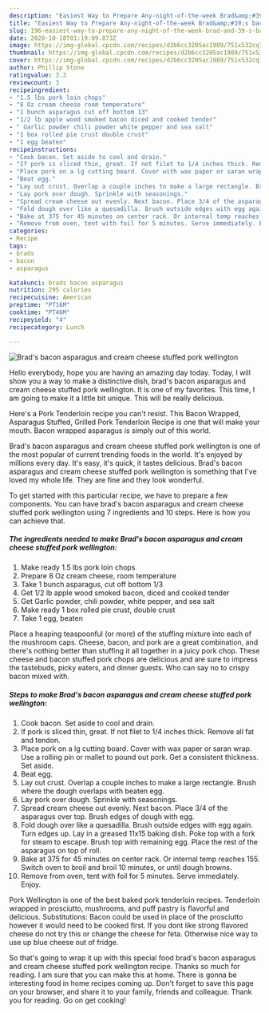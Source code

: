 ```yaml
---
description: "Easiest Way to Prepare Any-night-of-the-week Brad&amp;#39;s bacon asparagus and cream cheese stuffed pork wellington"
title: "Easiest Way to Prepare Any-night-of-the-week Brad&amp;#39;s bacon asparagus and cream cheese stuffed pork wellington"
slug: 196-easiest-way-to-prepare-any-night-of-the-week-brad-and-39-s-bacon-asparagus-and-cream-cheese-stuffed-pork-wellington
date: 2020-10-18T01:19:09.873Z
image: https://img-global.cpcdn.com/recipes/d2b6cc3205ac1989/751x532cq70/brads-bacon-asparagus-and-cream-cheese-stuffed-pork-wellington-recipe-main-photo.jpg
thumbnail: https://img-global.cpcdn.com/recipes/d2b6cc3205ac1989/751x532cq70/brads-bacon-asparagus-and-cream-cheese-stuffed-pork-wellington-recipe-main-photo.jpg
cover: https://img-global.cpcdn.com/recipes/d2b6cc3205ac1989/751x532cq70/brads-bacon-asparagus-and-cream-cheese-stuffed-pork-wellington-recipe-main-photo.jpg
author: Phillip Stone
ratingvalue: 3.3
reviewcount: 3
recipeingredient:
- "1.5 lbs pork loin chops"
- "8 Oz cream cheese room temperature"
- "1 bunch asparagus cut off bottom 13"
- "1/2 lb apple wood smoked bacon diced and cooked tender"
- " Garlic powder chili powder white pepper and sea salt"
- "1 box rolled pie crust double crust"
- "1 egg beaten"
recipeinstructions:
- "Cook bacon. Set aside to cool and drain."
- "If pork is sliced thin, great. If not filet to 1/4 inches thick. Remove all fat and tendon."
- "Place pork on a lg cutting board. Cover with wax paper or saran wrap. Use a rolling pin or mallet to pound out pork. Get a consistent thickness. Set aside."
- "Beat egg."
- "Lay out crust. Overlap a couple inches to make a large rectangle. Brush where the dough overlaps with beaten egg."
- "Lay pork over dough. Sprinkle with seasonings."
- "Spread cream cheese out evenly. Next bacon. Place 3/4 of the asparagus over top. Brush edges of dough with egg."
- "Fold dough over like a quesadilla. Brush outside edges with egg again. Turn edges up. Lay in a greased 11x15 baking dish. Poke top with a fork for steam to escape. Brush top with remaining egg. Place the rest of the asparagus on top of roll."
- "Bake at 375 for 45 minutes on center rack. Or internal temp reaches 155. Switch oven to broil and broil 10 minutes, or until dough browns."
- "Remove from oven, tent with foil for 5 minutes. Serve immediately. Enjoy."
categories:
- Recipe
tags:
- brads
- bacon
- asparagus

katakunci: brads bacon asparagus 
nutrition: 295 calories
recipecuisine: American
preptime: "PT16M"
cooktime: "PT46M"
recipeyield: "4"
recipecategory: Lunch

---
```



![Brad&#39;s bacon asparagus and cream cheese stuffed pork wellington](https://img-global.cpcdn.com/recipes/d2b6cc3205ac1989/751x532cq70/brads-bacon-asparagus-and-cream-cheese-stuffed-pork-wellington-recipe-main-photo.jpg)

Hello everybody, hope you are having an amazing day today. Today, I will show you a way to make a distinctive dish, brad&#39;s bacon asparagus and cream cheese stuffed pork wellington. It is one of my favorites. This time, I am going to make it a little bit unique. This will be really delicious.

Here&#39;s a Pork Tenderloin recipe you can&#39;t resist. This Bacon Wrapped, Asparagus Stuffed, Grilled Pork Tenderloin Recipe is one that will make your mouth. Bacon wrapped asparagus is simply out of this world.

Brad&#39;s bacon asparagus and cream cheese stuffed pork wellington is one of the most popular of current trending foods in the world. It's enjoyed by millions every day. It's easy, it's quick, it tastes delicious. Brad&#39;s bacon asparagus and cream cheese stuffed pork wellington is something that I've loved my whole life. They are fine and they look wonderful.


To get started with this particular recipe, we have to prepare a few components. You can have brad&#39;s bacon asparagus and cream cheese stuffed pork wellington using 7 ingredients and 10 steps. Here is how you can achieve that.

<!--inarticleads1-->

##### The ingredients needed to make Brad&#39;s bacon asparagus and cream cheese stuffed pork wellington:

1. Make ready 1.5 lbs pork loin chops
1. Prepare 8 Oz cream cheese, room temperature
1. Take 1 bunch asparagus, cut off bottom 1/3
1. Get 1/2 lb apple wood smoked bacon, diced and cooked tender
1. Get  Garlic powder, chili powder, white pepper, and sea salt
1. Make ready 1 box rolled pie crust, double crust
1. Take 1 egg, beaten


Place a heaping teaspoonful (or more) of the stuffing mixture into each of the mushroom caps. Cheese, bacon, and pork are a great combination, and there&#39;s nothing better than stuffing it all together in a juicy pork chop. These cheese and bacon stuffed pork chops are delicious and are sure to impress the tastebuds, picky eaters, and dinner guests. Who can say no to crispy bacon mixed with. 

<!--inarticleads2-->

##### Steps to make Brad&#39;s bacon asparagus and cream cheese stuffed pork wellington:

1. Cook bacon. Set aside to cool and drain.
1. If pork is sliced thin, great. If not filet to 1/4 inches thick. Remove all fat and tendon.
1. Place pork on a lg cutting board. Cover with wax paper or saran wrap. Use a rolling pin or mallet to pound out pork. Get a consistent thickness. Set aside.
1. Beat egg.
1. Lay out crust. Overlap a couple inches to make a large rectangle. Brush where the dough overlaps with beaten egg.
1. Lay pork over dough. Sprinkle with seasonings.
1. Spread cream cheese out evenly. Next bacon. Place 3/4 of the asparagus over top. Brush edges of dough with egg.
1. Fold dough over like a quesadilla. Brush outside edges with egg again. Turn edges up. Lay in a greased 11x15 baking dish. Poke top with a fork for steam to escape. Brush top with remaining egg. Place the rest of the asparagus on top of roll.
1. Bake at 375 for 45 minutes on center rack. Or internal temp reaches 155. Switch oven to broil and broil 10 minutes, or until dough browns.
1. Remove from oven, tent with foil for 5 minutes. Serve immediately. Enjoy.


Pork Wellington is one of the best baked pork tenderloin recipes. Tenderloin wrapped in prosciutto, mushrooms, and puff pastry is flavorful and delicious. Substitutions: Bacon could be used in place of the prosciutto however it would need to be cooked first. If you dont like strong flavored cheese do not try this or change the cheese for feta. Otherwise nice way to use up blue cheese out of fridge. 

So that's going to wrap it up with this special food brad&#39;s bacon asparagus and cream cheese stuffed pork wellington recipe. Thanks so much for reading. I am sure that you can make this at home. There is gonna be interesting food in home recipes coming up. Don't forget to save this page on your browser, and share it to your family, friends and colleague. Thank you for reading. Go on get cooking!
